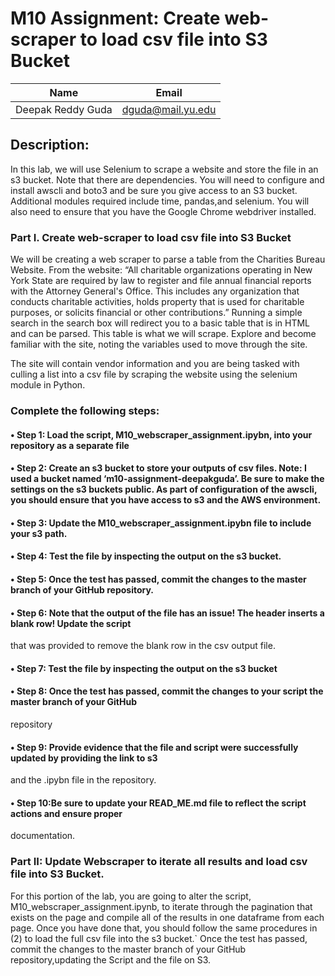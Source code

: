 # M10 Assignment: Create web-scraper to load csv file into S3 Bucket


|	Name	     |	     Email        |
|--------------------|--------------------|
|Deepak Reddy Guda   |dguda@mail.yu.edu   |


## Description:
In this lab, we will use Selenium to scrape a website and store the file in an s3 bucket.
Note that there are dependencies. You will need to configure and install awscli and boto3 and be sure you give access to an S3 bucket.
Additional modules required include time, pandas,and selenium. You will also need to ensure that you have the Google Chrome webdriver installed. 

### Part I. Create web-scraper to load csv file into S3 Bucket
We will be creating a web scraper to parse a table from the Charities Bureau Website. From the website: “All
charitable organizations operating in New York State are required by law to register and file annual financial reports
with the Attorney General's Office. This includes any organization that conducts charitable activities, holds property
that is used for charitable purposes, or solicits financial or other contributions.”
Running a simple search in the search box will redirect you to a basic table that is in HTML and can be parsed. This
table is what we will scrape. Explore and become familiar with the site, noting the variables used to move through
the site.

The site will contain vendor information and you are being tasked with culling a list into a csv file by scraping the
website using the selenium module in Python.

### Complete the following steps:
#### • Step 1: Load the script, M10_webscraper_assignment.ipybn, into your repository as a separate file
#### • Step 2: Create an s3 bucket to store your outputs of csv files. Note: I used a bucket named ‘m10-assignment-deepakguda’. Be sure to make the settings on the s3 buckets public. As part of configuration of the awscli, you should ensure that you have access to s3 and the AWS environment.
#### • Step 3: Update the M10_webscraper_assignment.ipybn file to include your s3 path.
#### • Step 4: Test the file by inspecting the output on the s3 bucket.
#### • Step 5: Once the test has passed, commit the changes to the master branch of your GitHub repository.
#### • Step 6: Note that the output of the file has an issue! The header inserts a blank row! Update the script
that was provided to remove the blank row in the csv output file.
#### • Step 7: Test the file by inspecting the output on the s3 bucket
#### • Step 8: Once the test has passed, commit the changes to your script the master branch of your GitHub
repository
#### • Step 9: Provide evidence that the file and script were successfully updated by providing the link to s3
and the .ipybn file in the repository.
#### • Step 10:Be sure to update your READ_ME.md file to reflect the script actions and ensure proper
documentation.


### Part II: Update Webscraper to iterate  all results and load csv file into S3 Bucket.

For this portion of the lab, you are going to alter the script, M10_webscraper_assignment.ipynb, to iterate through the pagination that exists on the page and compile all of the results in one dataframe from each page.
Once you have done that, you should follow the same procedures in (2) to load the full csv file into the s3 bucket.`
Once the test has passed, commit the changes to the master branch of your GitHub repository,updating the Script and the file on S3.


